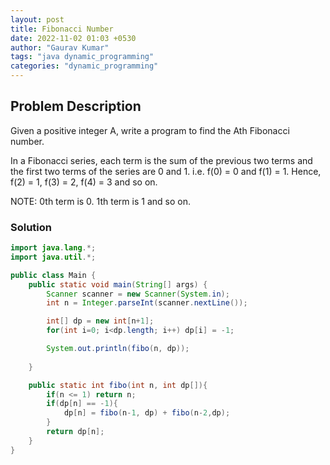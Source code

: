 ```yaml
---
layout: post
title: Fibonacci Number
date: 2022-11-02 01:03 +0530
author: "Gaurav Kumar"
tags: "java dynamic_programming"
categories: "dynamic_programming"
---
```


## Problem Description

Given a positive integer A, write a program to find the Ath Fibonacci number.

In a Fibonacci series, each term is the sum of the previous two terms and the first two terms of the series are 0 and 1. i.e. f(0) = 0 and f(1) = 1. Hence, f(2) = 1, f(3) = 2, f(4) = 3 and so on.

NOTE: 0th term is 0. 1th term is 1 and so on.

### Solution

```java
import java.lang.*;
import java.util.*;

public class Main {
    public static void main(String[] args) {
        Scanner scanner = new Scanner(System.in);
        int n = Integer.parseInt(scanner.nextLine());

        int[] dp = new int[n+1];
        for(int i=0; i<dp.length; i++) dp[i] = -1;

        System.out.println(fibo(n, dp));
        
    }

    public static int fibo(int n, int dp[]){
        if(n <= 1) return n;
        if(dp[n] == -1){
            dp[n] = fibo(n-1, dp) + fibo(n-2,dp);
        }
        return dp[n];
    }
}
```
